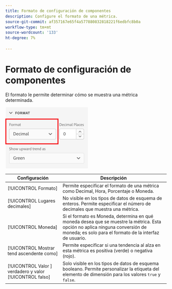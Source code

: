 ```yaml
---
title: Formato de configuración de componentes
description: Configure el formato de una métrica.
source-git-commit: af357167e65f4a577880832818221f6edbfc8b0a
workflow-type: tm+mt
source-wordcount: '133'
ht-degree: 7%

---
```



# Formato de configuración de componentes

El formato le permite determinar cómo se muestra una métrica determinada.

![Ajustes de formato](../assets/format-settings.png)

| Configuración | Descripción |
| --- | --- |
| [!UICONTROL Formato] | Permite especificar el formato de una métrica como Decimal, Hora, Porcentaje o Moneda. |
| [!UICONTROL Lugares decimales] | No visible en los tipos de datos de esquema de enteros. Permite especificar el número de decimales que muestra una métrica. |
| [!UICONTROL Moneda] | Si el formato es Moneda, determina en qué moneda desea que se muestre la métrica. Esta opción no aplica ninguna conversión de moneda; es solo para el formato de la interfaz de usuario. |
| [!UICONTROL Mostrar tend ascendente como] | Permite especificar si una tendencia al alza en esta métrica es positiva (verde) o negativa (rojo). |
| [!UICONTROL Valor ] verdadero y valor  [!UICONTROL falso] | Solo visible en los tipos de datos de esquema booleano. Permite personalizar la etiqueta del elemento de dimensión para los valores `true` y `false`. |
